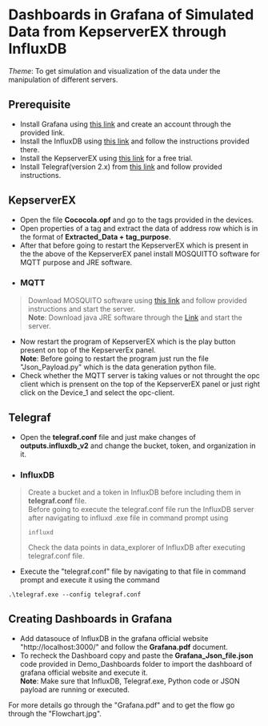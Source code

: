 # Dashboards in Grafana of Simulated Data from KepserverEX through InfluxDB  
*Theme*: To get simulation and visualization of the data under the manipulation of different servers.    


## Prerequisite  
* Install Grafana using [this link](https://grafana.com/grafana/download?platform=windows) and create an account through the provided link.  
* Install the InfluxDB using [this link](https://www.influxdata.com/downloads/) and follow the instructions provided there.  
* Install the KepserverEX using [this link](https://my.kepware.com/s/login/SelfRegister) for a free trial.  
* Install Telegraf(version 2.x) from [this link](https://www.influxdata.com/downloads/) and follow provided instructions.  


## KepserverEX  
* Open the file **Cococola.opf** and go to the tags provided in the devices.  
* Open properties of a tag and extract the data of address row which is in the format of **Extracted_Data + tag_purpose**.  
* After that before going to restart the KepserverEX which is present in the the above of the KepserverEX panel install MOSQUITTO software for MQTT purpose and JRE software.  
* ### MQTT  
> Download MOSQUITO software using [this link](https://mosquitto.org/download/) and follow provided instructions and start the server.  
> **Note**: Download java JRE software through the [Link](https://www.java.com/en/download/) and start the server.  
* Now restart the program of KepserverEX which is the play button present on top of the KepserverEx panel.  
**Note**: Before going to restart the program just run the file "Json_Payload.py" which is the data generation python file.  
* Check whether the MQTT server is taking values or not throught the opc client which is prensent on the top of the KepserverEX panel or just right click on the Device_1 and select the opc-client.  


## Telegraf  
* Open the **telegraf.conf** file and just make changes of **outputs.influxdb_v2** and change the bucket, token, and organization in it.
* ### InfluxDB  
> Create a bucket and a token in InfluxDB before including them in **telegraf.conf** file.   
> Before going to execute the telegraf.conf file run the InfluxDB server after navigating to influxd .exe file in command prompt using
> ~~~
> influxd
> ~~~
> Check the data points in data_explorer of InfluxDB after executing telegraf.conf file.  
* Execute the "telegraf.conf" file by navigating to that file in command prompt and execute it using the command
~~~
.\telegraf.exe --config telegraf.conf
~~~  


## Creating Dashboards in Grafana  
* Add datasouce of InfluxDB in the grafana official website "http://localhost:3000/" and follow the **Grafana.pdf** document.  
* To recheck the Dashboard copy and paste the **Grafana_Json_file.json** code provided in Demo_Dashboards folder to  import the dashboard of grafana official website and execute it.  
**Note**: Make sure that InfluxDB, Telegraf.exe, Python code or JSON payload are running or executed.  


For more details go through the "Grafana.pdf" and to get the flow go through the "Flowchart.jpg".
